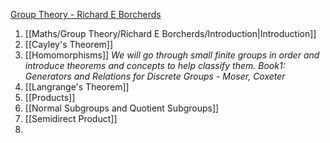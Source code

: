 [Group Theory - Richard E Borcherds](https://www.youtube.com/playlist?list=PL8yHsr3EFj51pjBvvCPipgAT3SYpIiIsJ)
1. [[Maths/Group Theory/Richard E Borcherds/Introduction|Introduction]]
2. [[Cayley's Theorem]]
3. [[Homomorphisms]]
*We will go through small finite groups in order and introduce theorems and concepts to help classify them.*
*Book1: Generators and Relations for Discrete Groups - Moser, Coxeter*
4. [[Langrange's Theorem]]
5. [[Products]]
6. [[Normal Subgroups and Quotient Subgroups]]
7. [[Semidirect Product]]
8. 